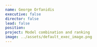```yaml
---
name: George Orfanidis
executive: false
director: false
lead: false
position:  
project: Model combination and ranking
image: ../assets/default_exec_image.png
---
```

